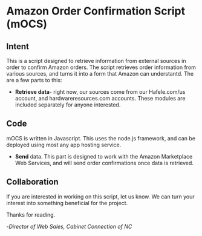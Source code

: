 # Amazon Order Confirmation Script (mOCS)
## Intent
This is a script designed to retrieve information from external sources in order to confirm Amazon orders. The script retrieves order information from various sources, and turns it into a form that Amazon can understantd. 
The are a few parts to this:

* **Retrieve data**- right now, our sources come from our Hafele.com/us account, and hardwareresources.com accounts. These modules are included separately for anyone interested.

## Code
mOCS is written in Javascript. This uses the node.js framework, and can be deployed using most any app hosting service. 



* **Send** data. This part is designed to work with the Amazon Marketplace Web Services, and will send order confirmations once data is retrieved. 
## Collaboration
If you are interested in working on this script, let us know. We can turn your interest into something beneficial for the project. 

Thanks for reading. 

-_Director of Web Sales, Cabinet Connection of NC_